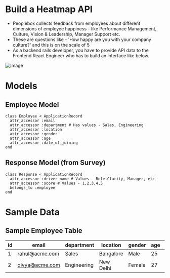 # Build a Heatmap API

- Peoplebox collects feedback from employees about different dimensions of employee happiness - like Performance Management, Culture, Vision & Leadership, Manager Support etc.
- These are questions like - 'How happy are you with your company culture?' and this is on the scale of 5
- As a backend rails developer, you have to provide API data to the Frontend React Engineer who has to build an interface like below.

![image](https://user-images.githubusercontent.com/39259/89119488-759f1c00-d4cc-11ea-80ad-8a7792f73000.png)

# Models

## Employee Model
```
class Employee < ApplicationRecord
  attr_accessor :email
  attr_accessor :department # Has values - Sales, Engineering
  attr_accessor :location
  attr_accessor :gender
  attr_accessor :age
  attr_accessor :date_of_joining
end
```

## Response Model (from Survey)

```
class Response < ApplicationRecord
  attr_accessor :driver_name # Values - Role Clarity, Manager, etc
  attr_accessor :score # Values - 1,2,3,4,5
  belongs_to :employee
end
```

# Sample Data
## Sample Employee Table

| id | email          |	department   | location |	gender |age |	date_of_joining |
|----|----------------|--------------|----------|--------|----|-----------------|
| 1	 | rahul@acme.com |	Sales	| Bangalore |	Male |	25 |	25-01-2018 |
| 2	 | divya@acme.com |	Engineering |	New Delhi |	Female |	27 |	11-08-2018 |
